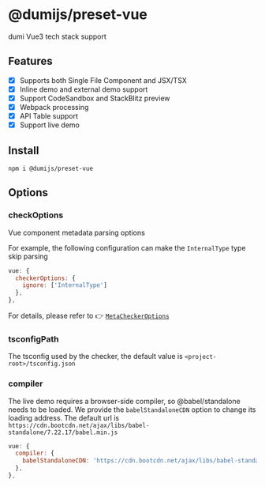 # @dumijs/preset-vue

dumi Vue3 tech stack support

## Features

- [x] Supports both Single File Component and JSX/TSX
- [x] Inline demo and external demo support
- [x] Support CodeSandbox and StackBlitz preview
- [x] Webpack processing
- [x] API Table support
- [x] Support live demo

## Install

```
npm i @dumijs/preset-vue
```

## Options

### checkOptions

Vue component metadata parsing options

For example, the following configuration can make the `InternalType` type skip parsing

```js
vue: {
  checkerOptions: {
    ignore: ['InternalType']
  },
},
```

For details, please refer to :point_right: [`MetaCheckerOptions`](../dumi-vue-meta/README.md#metacheckeroptions)

### tsconfigPath

The tsconfig used by the checker, the default value is `<project-root>/tsconfig.json`

### compiler

The live demo requires a browser-side compiler, so @babel/standalone needs to be loaded. We provide the `babelStandaloneCDN` option to change its loading address. The default url is
`https://cdn.bootcdn.net/ajax/libs/babel-standalone/7.22.17/babel.min.js`

```js
vue: {
  compiler: {
    babelStandaloneCDN: 'https://cdn.bootcdn.net/ajax/libs/babel-standalone/7.22.17/babel.min.js'
  },
},
```
